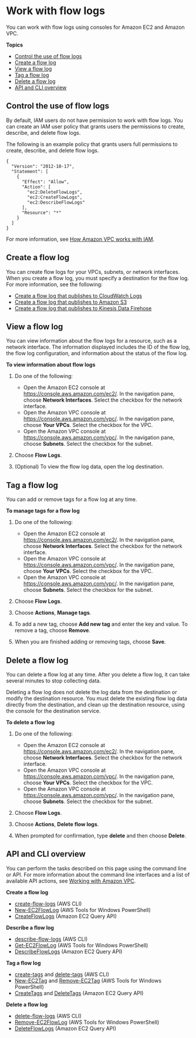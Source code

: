 # Work with flow logs<a name="working-with-flow-logs"></a>

You can work with flow logs using consoles for Amazon EC2 and Amazon VPC\.

**Topics**
+ [Control the use of flow logs](#controlling-use-of-flow-logs)
+ [Create a flow log](#create-flow-log)
+ [View a flow log](#view-flow-logs)
+ [Tag a flow log](#modify-tags-flow-logs)
+ [Delete a flow log](#delete-flow-log)
+ [API and CLI overview](#flow-logs-api-cli)

## Control the use of flow logs<a name="controlling-use-of-flow-logs"></a>

By default, IAM users do not have permission to work with flow logs\. You can create an IAM user policy that grants users the permissions to create, describe, and delete flow logs\.

The following is an example policy that grants users full permissions to create, describe, and delete flow logs\.

```
{
  "Version": "2012-10-17",
  "Statement": [
    {
      "Effect": "Allow",
      "Action": [
        "ec2:DeleteFlowLogs",
        "ec2:CreateFlowLogs",
        "ec2:DescribeFlowLogs"
      ],
      "Resource": "*"
    }
  ]
}
```

 For more information, see [How Amazon VPC works with IAM](security_iam_service-with-iam.md)\.

## Create a flow log<a name="create-flow-log"></a>

You can create flow logs for your VPCs, subnets, or network interfaces\. When you create a flow log, you must specify a destination for the flow log\. For more information, see the following:
+ [Create a flow log that publishes to CloudWatch Logs](flow-logs-cwl.md#flow-logs-cwl-create-flow-log)
+ [Create a flow log that publishes to Amazon S3](flow-logs-s3.md#flow-logs-s3-create-flow-log)
+ [Create a flow log that publishes to Kinesis Data Firehose](flow-logs-firehose.md#flow-logs-firehose-create-flow-log)

## View a flow log<a name="view-flow-logs"></a>

You can view information about the flow logs for a resource, such as a network interface\. The information displayed includes the ID of the flow log, the flow log configuration, and information about the status of the flow log\.

**To view information about flow logs**

1. Do one of the following:
   + Open the Amazon EC2 console at [https://console\.aws\.amazon\.com/ec2/](https://console.aws.amazon.com/ec2/)\. In the navigation pane, choose **Network Interfaces**\. Select the checkbox for the network interface\.
   + Open the Amazon VPC console at [https://console\.aws\.amazon\.com/vpc/](https://console.aws.amazon.com/vpc/)\. In the navigation pane, choose **Your VPCs**\. Select the checkbox for the VPC\.
   + Open the Amazon VPC console at [https://console\.aws\.amazon\.com/vpc/](https://console.aws.amazon.com/vpc/)\. In the navigation pane, choose **Subnets**\. Select the checkbox for the subnet\.

1. Choose **Flow Logs**\.

1. \(Optional\) To view the flow log data, open the log destination\.

## Tag a flow log<a name="modify-tags-flow-logs"></a>

You can add or remove tags for a flow log at any time\.

**To manage tags for a flow log**

1. Do one of the following:
   + Open the Amazon EC2 console at [https://console\.aws\.amazon\.com/ec2/](https://console.aws.amazon.com/ec2/)\. In the navigation pane, choose **Network Interfaces**\. Select the checkbox for the network interface\.
   + Open the Amazon VPC console at [https://console\.aws\.amazon\.com/vpc/](https://console.aws.amazon.com/vpc/)\. In the navigation pane, choose **Your VPCs**\. Select the checkbox for the VPC\.
   + Open the Amazon VPC console at [https://console\.aws\.amazon\.com/vpc/](https://console.aws.amazon.com/vpc/)\. In the navigation pane, choose **Subnets**\. Select the checkbox for the subnet\.

1. Choose **Flow Logs**\.

1. Choose **Actions**, **Manage tags**\.

1. To add a new tag, choose **Add new tag** and enter the key and value\. To remove a tag, choose **Remove**\.

1. When you are finished adding or removing tags, choose **Save**\.

## Delete a flow log<a name="delete-flow-log"></a>

You can delete a flow log at any time\. After you delete a flow log, it can take several minutes to stop collecting data\.

Deleting a flow log does not delete the log data from the destination or modify the destination resource\. You must delete the existing flow log data directly from the destination, and clean up the destination resource, using the console for the destination service\.

**To delete a flow log**

1. Do one of the following:
   + Open the Amazon EC2 console at [https://console\.aws\.amazon\.com/ec2/](https://console.aws.amazon.com/ec2/)\. In the navigation pane, choose **Network Interfaces**\. Select the checkbox for the network interface\.
   + Open the Amazon VPC console at [https://console\.aws\.amazon\.com/vpc/](https://console.aws.amazon.com/vpc/)\. In the navigation pane, choose **Your VPCs**\. Select the checkbox for the VPC\.
   + Open the Amazon VPC console at [https://console\.aws\.amazon\.com/vpc/](https://console.aws.amazon.com/vpc/)\. In the navigation pane, choose **Subnets**\. Select the checkbox for the subnet\.

1. Choose **Flow Logs**\.

1. Choose **Actions**, **Delete flow logs**\.

1. When prompted for confirmation, type **delete** and then choose **Delete**\.

## API and CLI overview<a name="flow-logs-api-cli"></a>

You can perform the tasks described on this page using the command line or API\. For more information about the command line interfaces and a list of available API actions, see [Working with Amazon VPC](what-is-amazon-vpc.md#VPCInterfaces)\.

**Create a flow log**
+ [create\-flow\-logs](https://docs.aws.amazon.com/cli/latest/reference/ec2/create-flow-logs.html) \(AWS CLI\)
+ [New\-EC2FlowLog](https://docs.aws.amazon.com/powershell/latest/reference/items/New-EC2FlowLog.html) \(AWS Tools for Windows PowerShell\)
+ [CreateFlowLogs](https://docs.aws.amazon.com/AWSEC2/latest/APIReference/API_CreateFlowLogs.html) \(Amazon EC2 Query API\)

**Describe a flow log**
+ [describe\-flow\-logs](https://docs.aws.amazon.com/cli/latest/reference/ec2/describe-flow-logs.html) \(AWS CLI\)
+ [Get\-EC2FlowLog](https://docs.aws.amazon.com/powershell/latest/reference/items/Get-EC2FlowLog.html) \(AWS Tools for Windows PowerShell\)
+ [DescribeFlowLogs](https://docs.aws.amazon.com/AWSEC2/latest/APIReference/API_DescribeFlowLogs.html) \(Amazon EC2 Query API\)

**Tag a flow log**
+ [create\-tags](https://docs.aws.amazon.com/cli/latest/reference/ec2/create-tags.html) and [delete\-tags](https://docs.aws.amazon.com/cli/latest/reference/ec2/delete-tags.html) \(AWS CLI\)
+ [New\-EC2Tag](https://docs.aws.amazon.com/powershell/latest/reference/items/New-EC2Tag.html) and [Remove\-EC2Tag](https://docs.aws.amazon.com/powershell/latest/reference/items/Remove-EC2Tag.html) \(AWS Tools for Windows PowerShell\)
+ [CreateTags](https://docs.aws.amazon.com/AWSEC2/latest/APIReference/API_CreateTags.html) and [DeleteTags](https://docs.aws.amazon.com/AWSEC2/latest/APIReference/API_DeleteTags.html) \(Amazon EC2 Query API\)

**Delete a flow log**
+ [delete\-flow\-logs](https://docs.aws.amazon.com/cli/latest/reference/ec2/delete-flow-logs.html) \(AWS CLI\)
+ [Remove\-EC2FlowLog](https://docs.aws.amazon.com/powershell/latest/reference/items/Remove-EC2FlowLog.html) \(AWS Tools for Windows PowerShell\)
+ [DeleteFlowLogs](https://docs.aws.amazon.com/AWSEC2/latest/APIReference/API_DeleteFlowLogs.html) \(Amazon EC2 Query API\)